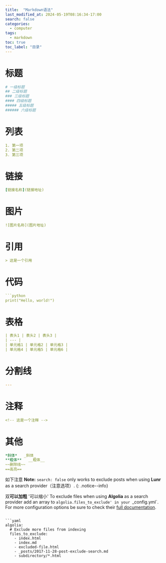 ```yaml
---
title:  "Markdown语法"
last_modified_at: 2024-05-19T08:16:34-17:00
search: false
categories: 
  - computer
tags: 
  - markdown
toc: true
toc_label: "目录"
---
```


# 标题
```yaml
# 一级标题
## 二级标题
### 三级标题
#### 四级标题
##### 五级标题
###### 六级标题
```
# 列表
```yaml
1. 第一项
2. 第二项
3. 第三项
```
# 链接
```yaml
[链接名称](链接地址)
```
# 图片
```yaml
![图片名称](图片地址)
```
# 引用
```yaml
> 这是一个引用
```
# 代码
```yaml
```python
print("Hello, world!")
```
# 表格
```yaml
| 表头1 | 表头2 | 表头3 |
| --- |
| 单元格1 | 单元格2 | 单元格3 |
| 单元格4 | 单元格5 | 单元格6 |
```
# 分割线
```yaml
---
```
# 注释
```yaml
<!-- 这是一个注释 -->
```
# 其他
```yaml
*斜体*   _斜体_
**粗体**   __粗体__
~~删除线~~
==高亮==
```

如下注意
**Note:** `search: false` only works to exclude posts when using **Lunr** as a search provider（注意选项）.
{: .notice--info}

双**可以加粗**   '可以缩小'
To exclude files when using **Algolia** as a search provider add an array to `algolia.files_to_exclude' in your `_config.yml`. For more configuration options be sure to check their [full documentation](https://community.algolia.com/jekyll-algolia/options.html).


```

```yaml
algolia:
  # Exclude more files from indexing
  files_to_exclude:
    - index.html
    - index.md
    - excluded-file.html
    - _posts/2017-11-28-post-exclude-search.md
    - subdirectory/*.html
```